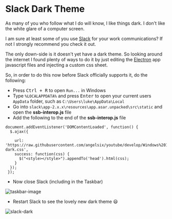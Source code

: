 # Slack Dark Theme

As many of you who follow what I do will know, I like things dark. I don't like the white glare of a computer screen.

I am sure at least some of you use [Slack](http://www.slack.com) for your work communications? If not I strongly recommend you check it out.

The only down-side is it doesn't yet have a dark theme. So looking around the internet I found plenty of ways to do it by just editing the [Electron](https://electron.atom.io/) app javascript files and injecting a custom css sheet.

So, in order to do this now before Slack officially supports it, do the following:

 - Press <kbd>Ctrl + R</kbd> to open `Run...` in Windows
 - Type `%LOCALAPPDATA%` and press <kbd>Enter</kbd> to open your current users `AppData` folder, such as `C:\Users\luke\AppData\Local`
 - Go into `slack\app-2.x.x\resources\app.asar.unpacked\src\static` and open the **ssb-interop.js** file
 - Add the following to the end of the **ssb-interop.js** file

```
document.addEventListener('DOMContentLoaded', function() {
  $.ajax({
    
    url: 'https://raw.githubusercontent.com/angelsix/youtube/develop/Windows%2010%20Dark%20Theme/Slack/slack-dark.css',
    success: function(css) {
      $("<style></style>").appendTo('head').html(css);
    }
  }); 
 });
```

 - Now close Slack (including in the Taskbar)

 ![taskbar-image](images/posts/2017-09-12-slack-dark-theme/close-slack.png "Slack Taskbar")

 - Restart Slack to see the lovely new dark theme :smiley:

 ![slack-dark](images/posts/2017-09-12-slack-dark-theme/dark-slack.png "Slack Dark")
